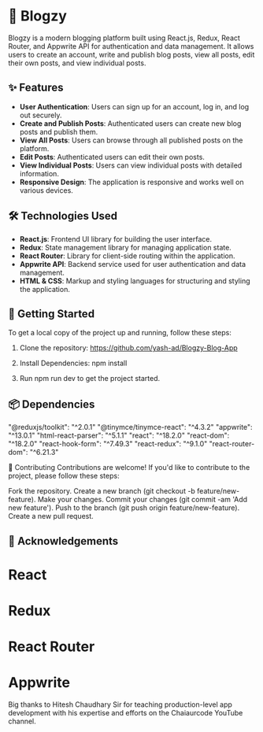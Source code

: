 # 📝 Blogzy

Blogzy is a modern blogging platform built using React.js, Redux, React Router, and Appwrite API for authentication and data management. It allows users to create an account, write and publish blog posts, view all posts, edit their own posts, and view individual posts.

## ✨ Features

- **User Authentication**: Users can sign up for an account, log in, and log out securely.
- **Create and Publish Posts**: Authenticated users can create new blog posts and publish them.
- **View All Posts**: Users can browse through all published posts on the platform.
- **Edit Posts**: Authenticated users can edit their own posts.
- **View Individual Posts**: Users can view individual posts with detailed information.
- **Responsive Design**: The application is responsive and works well on various devices.

## 🛠️ Technologies Used

- **React.js**: Frontend UI library for building the user interface.
- **Redux**: State management library for managing application state.
- **React Router**: Library for client-side routing within the application.
- **Appwrite API**: Backend service used for user authentication and data management.
- **HTML & CSS**: Markup and styling languages for structuring and styling the application.

## 🚀 Getting Started

To get a local copy of the project up and running, follow these steps:

1. Clone the repository:
https://github.com/yash-ad/Blogzy-Blog-App

2. Install Dependencies: npm install

3. Run npm run dev to get the project started.

## 📦 Dependencies
"@reduxjs/toolkit": "^2.0.1"
"@tinymce/tinymce-react": "^4.3.2"
"appwrite": "^13.0.1"
"html-react-parser": "^5.1.1"
"react": "^18.2.0"
"react-dom": "^18.2.0"
"react-hook-form": "^7.49.3"
"react-redux": "^9.1.0"
"react-router-dom": "^6.21.3"



🤝 Contributing
Contributions are welcome! If you'd like to contribute to the project, please follow these steps:

Fork the repository.
Create a new branch (git checkout -b feature/new-feature).
Make your changes.
Commit your changes (git commit -am 'Add new feature').
Push to the branch (git push origin feature/new-feature).
Create a new pull request.

## 🙏 Acknowledgements
# React
# Redux
# React Router
# Appwrite


Big thanks to Hitesh Chaudhary Sir for teaching production-level app development with his expertise and efforts on the Chaiaurcode YouTube channel.
